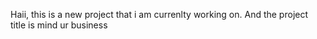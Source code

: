 Haii, this is a new project that i am currenlty working on.
And the project title is mind ur business
